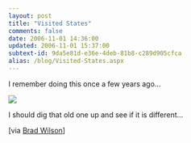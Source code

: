 ```yaml
---
layout: post
title: "Visited States"
comments: false
date: 2006-11-01 14:36:00
updated: 2006-11-01 15:37:00
subtext-id: 9da5e81d-e36e-4deb-81b8-c289d905cfca
alias: /blog/Visited-States.aspx
---
```



I remember doing this once a few years ago...

[![](http://www.world66.com/myworld66/visitedStates/statemap?visited=AZCACODCFLGAIDILKSLAMDMAMIMNMOMTNENVNJNMNYNCOKSCSDTXUTVAWAWY)](http://douweosinga.com/projects/visitedstates)

I should dig that old one up and see if it is different...

[via [Brad Wilson](http://feeds.feedburner.com/~r/BradWilson-ThenetGuy/~3/43845749/20711.aspx)]
